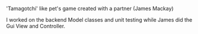 'Tamagotchi' like pet's game created with a partner (James Mackay)

I worked on the backend Model classes and unit testing while James did the 
Gui View and Controller.